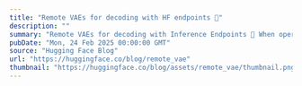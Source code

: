 ```yaml
---
title: "Remote VAEs for decoding with HF endpoints 🤗"
description: ""
summary: "Remote VAEs for decoding with Inference Endpoints 🤗 When operating with latent-space diffusion model..."
pubDate: "Mon, 24 Feb 2025 00:00:00 GMT"
source: "Hugging Face Blog"
url: "https://huggingface.co/blog/remote_vae"
thumbnail: "https://huggingface.co/blog/assets/remote_vae/thumbnail.png"
---
```


